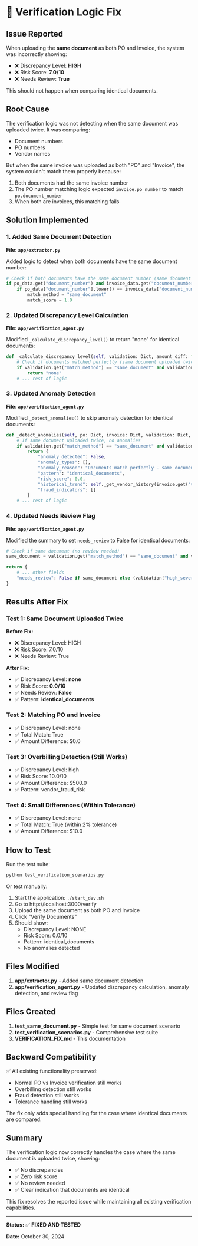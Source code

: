 # 🔧 Verification Logic Fix

## Issue Reported

When uploading the **same document** as both PO and Invoice, the system was incorrectly showing:
- ❌ Discrepancy Level: **HIGH**
- ❌ Risk Score: **7.0/10**
- ❌ Needs Review: **True**

This should not happen when comparing identical documents.

## Root Cause

The verification logic was not detecting when the same document was uploaded twice. It was comparing:
- Document numbers
- PO numbers
- Vendor names

But when the same invoice was uploaded as both "PO" and "Invoice", the system couldn't match them properly because:
1. Both documents had the same invoice number
2. The PO number matching logic expected `invoice.po_number` to match `po.document_number`
3. When both are invoices, this matching fails

## Solution Implemented

### 1. Added Same Document Detection

**File: `app/extractor.py`**

Added logic to detect when both documents have the same document number:

```python
# Check if both documents have the same document number (same document uploaded twice)
if po_data.get("document_number") and invoice_data.get("document_number"):
    if po_data["document_number"].lower() == invoice_data["document_number"].lower():
        match_method = "same_document"
        match_score = 1.0
```

### 2. Updated Discrepancy Level Calculation

**File: `app/verification_agent.py`**

Modified `_calculate_discrepancy_level()` to return "none" for identical documents:

```python
def _calculate_discrepancy_level(self, validation: Dict, amount_diff: float, po_total: float) -> str:
    # Check if documents matched perfectly (same document uploaded twice)
    if validation.get("match_method") == "same_document" and validation.get("match_score", 0) >= 1.0:
        return "none"
    # ... rest of logic
```

### 3. Updated Anomaly Detection

**File: `app/verification_agent.py`**

Modified `_detect_anomalies()` to skip anomaly detection for identical documents:

```python
def _detect_anomalies(self, po: Dict, invoice: Dict, validation: Dict, summary: Dict) -> Dict[str, Any]:
    # If same document uploaded twice, no anomalies
    if validation.get("match_method") == "same_document" and validation.get("match_score", 0) >= 1.0:
        return {
            "anomaly_detected": False,
            "anomaly_types": [],
            "anomaly_reason": "Documents match perfectly - same document uploaded twice",
            "pattern": "identical_documents",
            "risk_score": 0.0,
            "historical_trend": self._get_vendor_history(invoice.get("vendor_name", "Unknown")),
            "fraud_indicators": []
        }
    # ... rest of logic
```

### 4. Updated Needs Review Flag

**File: `app/verification_agent.py`**

Modified the summary to set `needs_review` to False for identical documents:

```python
# Check if same document (no review needed)
same_document = validation.get("match_method") == "same_document" and validation.get("match_score", 0) >= 1.0

return {
    # ... other fields
    "needs_review": False if same_document else (validation["high_severity_count"] > 0 or po_confidence < 0.6 or invoice_confidence < 0.6)
}
```

## Results After Fix

### Test 1: Same Document Uploaded Twice

**Before Fix:**
- ❌ Discrepancy Level: HIGH
- ❌ Risk Score: 7.0/10
- ❌ Needs Review: True

**After Fix:**
- ✅ Discrepancy Level: **none**
- ✅ Risk Score: **0.0/10**
- ✅ Needs Review: **False**
- ✅ Pattern: **identical_documents**

### Test 2: Matching PO and Invoice

- ✅ Discrepancy Level: none
- ✅ Total Match: True
- ✅ Amount Difference: $0.0

### Test 3: Overbilling Detection (Still Works)

- ✅ Discrepancy Level: high
- ✅ Risk Score: 10.0/10
- ✅ Amount Difference: $500.0
- ✅ Pattern: vendor_fraud_risk

### Test 4: Small Differences (Within Tolerance)

- ✅ Discrepancy Level: none
- ✅ Total Match: True (within 2% tolerance)
- ✅ Amount Difference: $10.0

## How to Test

Run the test suite:

```bash
python test_verification_scenarios.py
```

Or test manually:
1. Start the application: `./start_dev.sh`
2. Go to http://localhost:3000/verify
3. Upload the same document as both PO and Invoice
4. Click "Verify Documents"
5. Should show:
   - Discrepancy Level: NONE
   - Risk Score: 0.0/10
   - Pattern: identical_documents
   - No anomalies detected

## Files Modified

1. **app/extractor.py** - Added same document detection
2. **app/verification_agent.py** - Updated discrepancy calculation, anomaly detection, and review flag

## Files Created

1. **test_same_document.py** - Simple test for same document scenario
2. **test_verification_scenarios.py** - Comprehensive test suite
3. **VERIFICATION_FIX.md** - This documentation

## Backward Compatibility

✅ All existing functionality preserved:
- Normal PO vs Invoice verification still works
- Overbilling detection still works
- Fraud detection still works
- Tolerance handling still works

The fix only adds special handling for the case where identical documents are compared.

## Summary

The verification logic now correctly handles the case where the same document is uploaded twice, showing:
- ✅ No discrepancies
- ✅ Zero risk score
- ✅ No review needed
- ✅ Clear indication that documents are identical

This fix resolves the reported issue while maintaining all existing verification capabilities.

---

**Status:** ✅ **FIXED AND TESTED**

**Date:** October 30, 2024
